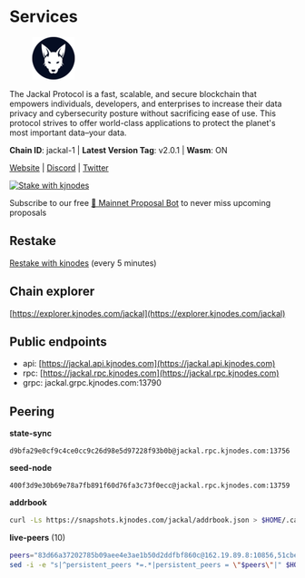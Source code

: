 # Services

<figure><img src="https://raw.githubusercontent.com/kj89/cosmos-images/main/logos/jackal.png" alt=""><figcaption></figcaption></figure>

The Jackal Protocol is a fast, scalable, and secure blockchain that empowers  individuals, developers, and enterprises to increase their data privacy and  cybersecurity posture without sacrificing ease of use. This protocol strives  to offer world-class applications to protect the planet's most important data–your data.

**Chain ID**: jackal-1 | **Latest Version Tag**: v2.0.1 | **Wasm**: ON

[Website](https://jackalprotocol.com) | [Discord](https://discord.com/invite/5GKym3p6rj) | [Twitter](https://twitter.com/Jackal_Protocol)

[![Stake with kjnodes](https://i.ibb.co/cr44Q8j/button-stake-with-kjnodes.png)](https://restake.app/jackal/jklvaloper1tr3wm3mdkz0tda6t7vavqnn7fe2g4un0f67xmt)

Subscribe to our free [🤖 Mainnet Proposal Bot](https://t.me/kjnodes_proposal_bot) to never miss upcoming proposals

## Restake

[Restake with kjnodes](https://restake.app/jackal/jklvaloper1tr3wm3mdkz0tda6t7vavqnn7fe2g4un0f67xmt) (every 5 minutes)
## Chain explorer
[https://explorer.kjnodes.com/jackal](https://explorer.kjnodes.com/jackal)

## Public endpoints

* api: [https://jackal.api.kjnodes.com](https://jackal.api.kjnodes.com)
* rpc: [https://jackal.rpc.kjnodes.com](https://jackal.rpc.kjnodes.com)
* grpc: jackal.grpc.kjnodes.com:13790

## Peering

**state-sync**

```text
d9bfa29e0cf9c4ce0cc9c26d98e5d97228f93b0b@jackal.rpc.kjnodes.com:13756
```

**seed-node**

```text
400f3d9e30b69e78a7fb891f60d76fa3c73f0ecc@jackal.rpc.kjnodes.com:13759
```

**addrbook**
```bash
curl -Ls https://snapshots.kjnodes.com/jackal/addrbook.json > $HOME/.canine/config/addrbook.json
```

**live-peers** (10)
```bash
peers="83d66a37202785b09aee4e3ae1b50d2ddfbf860c@162.19.89.8:10856,51cbeb39315ef7366b77953ebf6ad905443e6e30@65.109.93.44:17556,ef8c470a03f3753df53dad15a435f99d6869f6a7@51.81.107.95:10856,67fbe07c5042c864a6028d969924db6b6b9959b2@5.9.79.121:26656,72212fbd5da053a8bbab5d2a7fdffb450b520316@85.237.193.116:26656,316864671ec9566a3d07b64040c45e3fc75ccf36@65.108.201.154:5020,dd7ee88ff1a81be43fb5ed12c416cd23fd065f8e@65.109.69.154:32656,8be44995ab4eeafcde6e0a9e196c40d483ef6d2a@51.81.155.97:10556,e98ed884751f26b98bc32d4469efd53b3507129f@15.235.114.194:10756,d9bfa29e0cf9c4ce0cc9c26d98e5d97228f93b0b@65.109.88.38:13756"
sed -i -e "s|^persistent_peers *=.*|persistent_peers = \"$peers\"|" $HOME/.canine/config/config.toml
```
